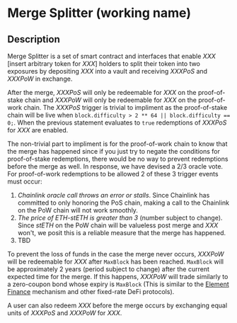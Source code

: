 # Merge Splitter (working name)

## Description

Merge Splitter is a set of smart contract and interfaces that enable *XXX* [insert arbitrary token for *XXX*] holders to split their token into two exposures by depositing *XXX* into a vault and receiving *XXXPoS* and *XXXPoW* in exchange. 

After the merge, *XXXPoS* will only be redeemable for *XXX* on the proof-of-stake chain and *XXXPoW* will only be redeemable for *XXX* on the proof-of-work chain. The *XXXPoS* trigger is trivial to impliment as the proof-of-stake chain will be live when ```block.difficulty > 2 ** 64 || block.difficulty == 0;```. When the previous statement evaluates to ```true``` redemptions of *XXXPoS* for *XXX* are enabled. 

The non-trivial part to impliment is for the proof-of-work chain to know that the merge has happened since if you just try to negate the conditions for proof-of-stake redemptions, there would be no way to prevent redemptions before the merge as well. In response, we have devised a 2/3 oracle vote. For proof-of-work redemptions to be allowed 2 of these 3 trigger events must occur:
1. *Chainlink oracle call throws an error or stalls*. Since Chainlink has committed to only honoring the PoS chain, making a call to the Chainlink on the PoW chain will not work smoothly.
2. *The price of ETH-stETH is greater than 3* (number subject to change). Since *stETH* on the PoW chain will be valueless post merge and *XXX* won't, we posit this is a reliable measure that the merge has happened.
3. TBD

To prevent the loss of funds in the case the merge never occurs, *XXXPoW* will be redeemable for *XXX* after ```MaxBlock``` has been reached. ```MaxBlock``` will be approximately 2 years (period subject to change) after the current expected time for the merge. If this happens, *XXXPoW* will trade similarly to a zero-coupon bond whose expiry is ```MaxBlock``` (This is similar to the [Element Finance](https://docs.element.fi/) mechanism and other fixed-rate DeFi protocols).

A user can also redeem *XXX* before the merge occurs by exchanging equal units of *XXXPoS* and *XXXPoW* for *XXX*.
